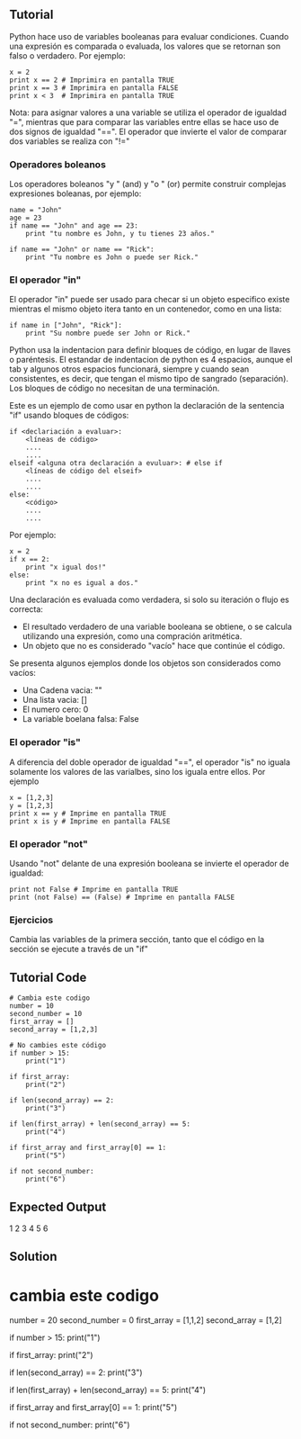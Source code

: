 Tutorial
--------

Python hace uso de variables booleanas para evaluar condiciones. 
Cuando una expresión es comparada o evaluada, los valores que se retornan son falso o verdadero. Por ejemplo:

    x = 2
    print x == 2 # Imprimira en pantalla TRUE
    print x == 3 # Imprimira en pantalla FALSE
    print x < 3  # Imprimira en pantalla TRUE

Nota: para asignar valores a una variable se utiliza el operador de igualdad "=", mientras que para comparar las variables entre ellas se hace uso de dos signos de igualdad "==". El operador que invierte el valor de comparar dos variables se realiza con  "!="

### Operadores boleanos
Los operadores boleanos "y " (and) y "o " (or) permite construir complejas expresiones boleanas, por ejemplo:

    name = "John"
    age = 23
    if name == "John" and age == 23:
        print "tu nombre es John, y tu tienes 23 años."

    if name == "John" or name == "Rick":
        print "Tu nombre es John o puede ser Rick."

### El operador "in"

El operador "in" puede ser usado para checar si un objeto especifico existe mientras el mismo objeto itera tanto en un contenedor, como en una lista:

    if name in ["John", "Rick"]:
        print "Su nombre puede ser John or Rick."

Python usa la indentacion para definir bloques de código, en lugar de llaves o paréntesis. El estandar de indentacion de python es 4 espacios, aunque el tab y algunos otros espacios funcionará, siempre y cuando sean consistentes, es decir, que tengan el mismo tipo de sangrado (separación). Los bloques de código no necesitan de una terminación.

Este es un ejemplo de como usar en python la declaración de la sentencia "if" usando bloques de códigos:

    if <declariación a evaluar>:
        <líneas de código>
        ....
        ....
    elseif <alguna otra declaración a evuluar>: # else if
        <líneas de código del elseif>
        ....
        ....
    else:
        <código>
        ....
        ....

Por ejemplo:

    x = 2
    if x == 2:
        print "x igual dos!"
    else:
        print "x no es igual a dos."

Una declaración es evaluada como verdadera, si solo su iteración o flujo es correcta:
- El resultado verdadero de una variable booleana se obtiene, o se calcula utilizando una expresión, como una compración aritmética.
- Un objeto que no es considerado "vacío" hace que continúe el código.

Se presenta algunos ejemplos donde los objetos son considerados como vacíos:

- Una Cadena vacia: ""
- Una lista vacia: []
- El numero cero: 0
- La variable boelana falsa: False

### El operador "is"

A diferencia del doble operador de igualdad "==", el operador "is" no iguala solamente los valores de las varialbes, sino los iguala entre ellos. Por ejemplo

    x = [1,2,3]
    y = [1,2,3]
    print x == y # Imprime en pantalla TRUE
    print x is y # Imprime en pantalla FALSE

### El operador "not"

Usando "not" delante de una expresión booleana se invierte el operador de igualdad:

    print not False # Imprime en pantalla TRUE
    print (not False) == (False) # Imprime en pantalla FALSE

### Ejercicios

Cambia las variables de la primera sección, tanto que el código en la sección se ejecute a través de un "if"

Tutorial Code
-------------

    # Cambia este codigo
    number = 10
    second_number = 10
    first_array = []
    second_array = [1,2,3]
    
    # No cambies este código
    if number > 15:
        print("1")
    
    if first_array:
        print("2")
    
    if len(second_array) == 2:
        print("3")

    if len(first_array) + len(second_array) == 5:
        print("4")
    
    if first_array and first_array[0] == 1:
        print("5")

    if not second_number:
        print("6")

Expected Output
---------------

1
2
3
4
5
6

Solution
--------

# cambia este codigo
number = 20
second_number = 0
first_array = [1,1,2]
second_array = [1,2]

if number > 15:
    print("1")

if first_array:
    print("2")

if len(second_array) == 2:
    print("3")

if len(first_array) + len(second_array) == 5:
    print("4")

if first_array and first_array[0] == 1:
    print("5")

if not second_number:
    print("6")
